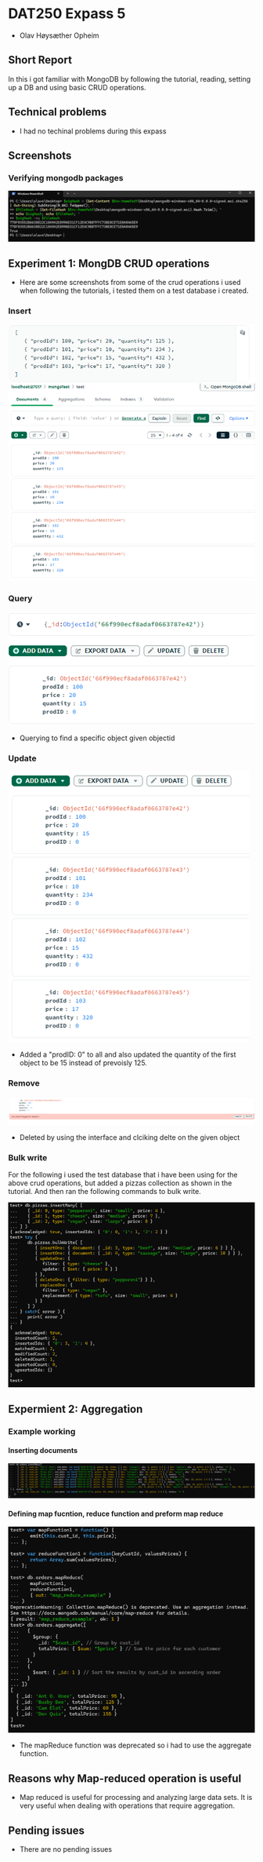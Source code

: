 # DAT250 Expass 5
- Olav Høysæther Opheim

## Short Report
In this i got familiar with MongoDB by following the tutorial, reading, setting up a DB and using basic CRUD operations.

## Technical problems
- I had no techinal problems during this expass

## Screenshots

### Verifying mongodb packages
![alt text](image.png)

## Experiment 1: MongDB CRUD operations
- Here are some screenshots from some of the crud operations i used when following the tutorials, i tested them on a test database i created.

### Insert
![alt text](image-1.png)
![alt text](image-2.png)

### Query

![alt text](image-4.png)
- Querying to find a specific object given objectid

### Update
![alt text](image-3.png)
- Added a "prodID: 0" to all and also updated the quantity of the first object to be 15 instead of prevoisly 125.

### Remove

![alt text](image-5.png)
- Deleted by using the interface and clciking delte on the given object

### Bulk write
For the following i used the test database that i have been using for the above crud operations, but added a pizzas collection as shown in the tutorial. And then ran the following commands to bulk write.

![alt text](image-6.png)


## Expermient 2: Aggregation

### Example working

#### Inserting documents
![alt text](image-7.png)

#### Defining map fucntion, reduce function and preform map reduce
![alt text](image-8.png)
- The mapReduce function was deprecated so i had to use the aggregate function.


## Reasons why Map-reduced operation is useful 
- Map reduced is useful for processing and analyzing large data sets. It is very useful when dealing with operations that require aggregation.

## Pending issues
- There are no pending issues